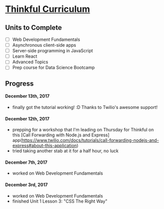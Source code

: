 # [Thinkful Curriculum](https://www.thinkful.com/)  

## Units to Complete
- [ ] Web Development Fundamentals
- [ ] Asynchronous client-side apps
- [ ] Server-side programming in JavaScript
- [ ] Learn React
- [ ] Advanced Topics
- [ ] Prep course for Data Science Bootcamp

## Progress

#### December 13th, 2017
- finally got the tutorial working! :D Thanks to Twilio's awesome support!

#### December 12th, 2017
- prepping for a workshop that I'm leading on Thursday for Thinkful on this [Call Forwarding with Node.js and Express] app(https://www.twilio.com/docs/tutorials/call-forwarding-nodejs-and-express#about-this-application)
- tried taking another stab at it for a half hour, no luck

#### December 7th, 2017
- worked on Web Development Fundamentals

#### December 3rd, 2017
- worked on Web Development Fundamentals
- finished Unit 1 Lesson 3: "CSS The Right Way"
